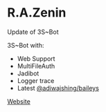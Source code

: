 # R.A.Zenin
Update of 3S~Bot

3S~Bot with:
- Web Support
- MultiFileAuth
- Jadibot
- Logger trace 
- Latest [@adiwajshing/baileys](https://github.com/@adiwajshing/baileys)

[Website](https://www.habustnyeh.xyz) 
